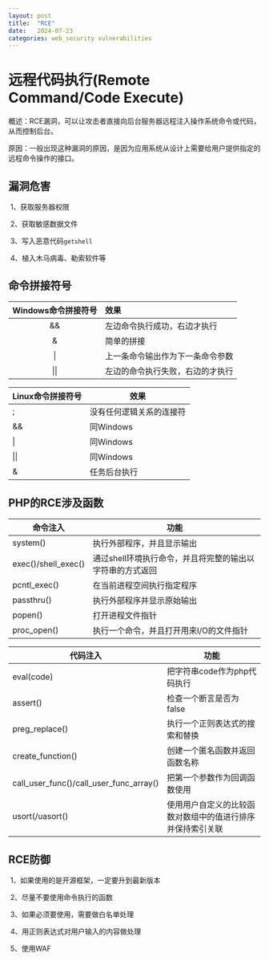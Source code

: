 ```yaml
---
layout: post
title:  "RCE"
date:   2024-07-23
categories: web_security vulnerabilities
---
```


# 远程代码执行(Remote Command/Code Execute)

​		概述：RCE漏洞，可以让攻击者直接向后台服务器远程注入操作系统命令或代码，从而控制后台。

​		原因：一般出现这种漏洞的原因，是因为应用系统从设计上需要给用户提供指定的远程命令操作的接口。

## 漏洞危害

​		1、获取服务器权限

​		2、获取敏感数据文件

​		3、写入恶意代码`getshell`

​		4、植入木马病毒、勒索软件等

## 命令拼接符号

| Windows命令拼接符号 | 效果                             |
| :-----------------: | :------------------------------- |
|         &&          | 左边命令执行成功，右边才执行     |
|          &          | 简单的拼接                       |
|         \|          | 上一条命令输出作为下一条命令参数 |
|        \|\|         | 左边的命令执行失败，右边的才执行 |



| Linux命令拼接符号 | 效果                     |
| ----------------- | ------------------------ |
| ;                 | 没有任何逻辑关系的连接符 |
| &&                | 同Windows                |
| \|                | 同Windows                |
| \|\|              | 同Windows                |
| &                 | 任务后台执行             |

## PHP的RCE涉及函数

| 命令注入            | 功能                                                      |
| ------------------- | --------------------------------------------------------- |
| system()            | 执行外部程序，并且显示输出                                |
| exec()/shell_exec() | 通过shell环境执行命令，并且将完整的输出以字符串的方式返回 |
| pcntl_exec()        | 在当前进程空间执行指定程序                                |
| passthru()          | 执行外部程序并显示原始输出                                |
| popen()             | 打开进程文件指针                                          |
| proc_open()         | 执行一个命令，并且打开用来I/O的文件指针                   |



| 代码注入                                | 功能                                                       |
| --------------------------------------- | ---------------------------------------------------------- |
| eval(code)                              | 把字符串code作为php代码执行                                |
| assert()                                | 检查一个断言是否为false                                    |
| preg_replace()                          | 执行一个正则表达式的搜索和替换                             |
| create_function()                       | 创建一个匿名函数并返回函数名称                             |
| call_user_func()/call_user_func_array() | 把第一个参数作为回调函数使用                               |
| usort(/uasort()                         | 使用用户自定义的比较函数对数组中的值进行排序并保持索引关联 |

## RCE防御

​	1、如果使用的是开源框架，一定要升到最新版本

​	2、尽量不要使用命令执行的函数

​	3、如果必须要使用，需要做白名单处理

​	4、用正则表达式对用户输入的内容做处理

​	5、使用WAF



